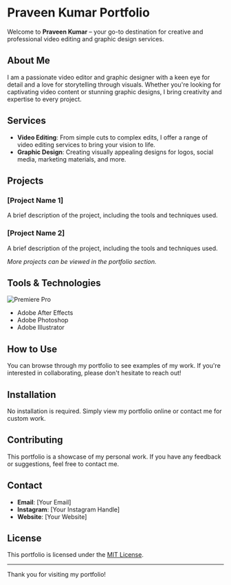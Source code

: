 # Praveen Kumar Portfolio

Welcome to **Praveen Kumar** – your go-to destination for creative and professional video editing and graphic design services.

## About Me

I am a passionate video editor and graphic designer with a keen eye for detail and a love for storytelling through visuals. Whether you're looking for captivating video content or stunning graphic designs, I bring creativity and expertise to every project.

## Services

- **Video Editing**: From simple cuts to complex edits, I offer a range of video editing services to bring your vision to life.
- **Graphic Design**: Creating visually appealing designs for logos, social media, marketing materials, and more.

## Projects

### [Project Name 1]
A brief description of the project, including the tools and techniques used.

### [Project Name 2]
A brief description of the project, including the tools and techniques used.

*More projects can be viewed in the portfolio section.*

## Tools & Technologies

![Premiere Pro]([https://github.com/yourusername/yourrepo/raw/main/images/premiere-pro.png](https://github.com/kumar31kpk/praveen/blob/2a407d67d9b93bc7e4d586886621575c23c0c1d9/png/IMG_6223.JPG))
- Adobe After Effects
- Adobe Photoshop
- Adobe Illustrator

## How to Use

You can browse through my portfolio to see examples of my work. If you're interested in collaborating, please don't hesitate to reach out!

## Installation

No installation is required. Simply view my portfolio online or contact me for custom work.

## Contributing

This portfolio is a showcase of my personal work. If you have any feedback or suggestions, feel free to contact me.

## Contact

- **Email**: [Your Email]
- **Instagram**: [Your Instagram Handle]
- **Website**: [Your Website]

## License

This portfolio is licensed under the [MIT License](LICENSE).

---

Thank you for visiting my portfolio!
